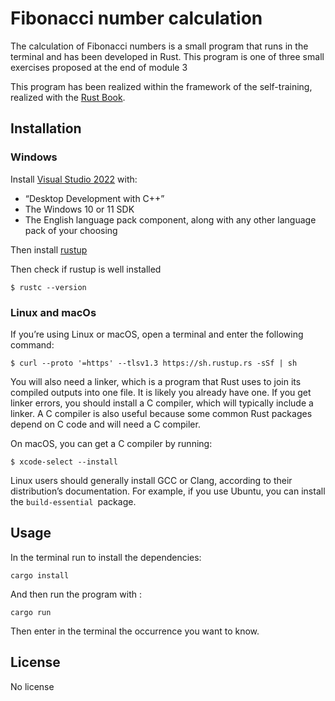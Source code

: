 # Fibonacci number calculation

The calculation of Fibonacci numbers is a small program that runs in the terminal and has been developed in Rust. This program is one of three small exercises proposed at the end of module 3

This program has been realized within the framework of the self-training, realized with the [Rust Book](https://doc.rust-lang.org/book/title-page.html).

## Installation

### Windows

Install [Visual Studio 2022](https://visualstudio.microsoft.com/downloads/) with:

- “Desktop Development with C++”
- The Windows 10 or 11 SDK
- The English language pack component, along with any other language pack of your choosing

Then install [rustup](https://www.rust-lang.org/tools/install)

Then check if rustup is well installed

```shell
$ rustc --version
```
### Linux and macOs

If you’re using Linux or macOS, open a terminal and enter the following command:

```shell
$ curl --proto '=https' --tlsv1.3 https://sh.rustup.rs -sSf | sh
```

You will also need a linker, which is a program that Rust uses to join its compiled outputs into one file. It is likely you already have one. If you get linker errors, you should install a C compiler, which will typically include a linker. A C compiler is also useful because some common Rust packages depend on C code and will need a C compiler.

On macOS, you can get a C compiler by running:

```shell
$ xcode-select --install
```

Linux users should generally install GCC or Clang, according to their distribution’s documentation. For example, if you use Ubuntu, you can install the ```build-essential ```package.

## Usage

In the terminal run to install the dependencies:

```shell
cargo install
```

And then run the program with :

```shell
cargo run
```

Then enter in the terminal the occurrence you want to know.

## License
No license